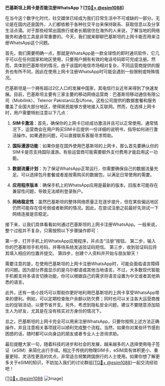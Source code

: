 **巴基斯坦上网卡是否能注册WhatsApp？[[TG💪+ @esim1088](https://t.me/s/esim1088)]**

在当今这个数字化时代，社交媒体已经成为我们日常生活中不可或缺的一部分。无论是在国内还是国外，人们都依赖于各种社交平台来保持联系、获取信息以及分享生活点滴。对于那些经常出国旅行或者长期居住在海外的人来说，了解当地的网络服务和通信工具是非常重要的。今天，我们就来聊聊巴基斯坦的上网卡能否用来注册WhatsApp这个问题。

首先，我们需要明确一点，那就是WhatsApp是一款全球性的即时通讯软件，它几乎可以在任何国家和地区使用，只要用户拥有有效的电话号码即可完成注册。然而，具体到巴基斯坦的情况，由于该国的电信市场相对复杂，不同运营商提供的服务也有所不同，因此在使用上网卡注册WhatsApp时可能会遇到一些限制或特殊情况。

巴基斯坦是一个拥有超过2亿人口的发展中国家，其电信行业近年来得到了快速发展。目前，巴基斯坦主要有三家主要的移动网络运营商：巴基斯坦移动通信有限公司（Mobilink）、Telenor Pakistan以及Ufone。这些公司提供的数据套餐和服务覆盖了全国大部分地区，使得居民能够方便地接入互联网。然而，在选择上网卡时，用户需要特别注意以下几点：

1. **SIM卡激活**：首先，确保你的上网卡已经成功激活并且可以正常使用。通常情况下，运营商会在用户购买SIM卡后提供一份详细的说明书，指导如何进行激活操作。如果遇到问题，可以直接联系客服寻求帮助。

2. **国际漫游功能**：如果你是在国外使用巴基斯坦的上网卡，那么首先要确认你的SIM卡是否支持国际漫游。有些运营商可能需要额外支付费用才能启用这一功能。

3. **数据流量计划**：为了保证WhatsApp正常运行，你需要确保自己的数据流量充足。可以选择包月套餐或者是按需购买的数据包，以满足日常使用的需要。

4. **应用程序版本**：确保手机上的WhatsApp应用是最新的版本。旧版本可能存在兼容性问题，导致无法顺利登录账户。

5. **网络稳定性**：虽然巴基斯坦的整体网络质量正在逐步提升，但在某些偏远地区仍然可能存在信号弱或者断网的情况。因此，在尝试注册之前最好先测试一下网络连接是否稳定。

接下来，让我们具体看看如何通过巴基斯坦的上网卡注册WhatsApp。一般来说，整个过程并不复杂，只需按照以下步骤操作即可：

第一步，打开手机上的WhatsApp应用程序，并点击“注册”按钮。
第二步，输入你的巴基斯坦手机号码，并等待系统发送验证码短信。
第三步，收到验证码后将其填入相应的位置并提交。
第四步，创建个人资料并开始与朋友聊天！

需要注意的是，在使用巴基斯坦的上网卡注册WhatsApp时，可能会面临语言障碍的问题。因为部分界面显示的是乌尔都语或其他当地语言。不过，大多数现代智能手机都支持多语言切换功能，你可以根据自己的需求将语言设置为中文或者其他熟悉的语言。

此外，还有一些小技巧可以帮助你更好地利用巴基斯坦的上网卡享受WhatsApp带来的便利。例如，可以定期检查账户余额以防欠费；同时也可以关注各大运营商推出的促销活动，以便节省开支。另外，考虑到隐私安全问题，建议不要随意添加陌生人为好友，尤其是在没有核实对方身份的情况下。

总之，巴基斯坦的上网卡完全可以用来注册WhatsApp，只要你按照上述方法正确操作，并且注意相关事项就可以顺利完成整个流程。当然，如果你对某些环节感到困惑的话，随时都可以向身边的朋友或者专业人士咨询求助。

最后提醒大家一句，随着科技的进步和社会的发展，越来越多的人选择使用电子签证（eSIM）来简化出行手续。相比于传统的物理SIM卡，eSIM具有体积更小、重量更轻、灵活性更高的优点，非常适合频繁跨国旅行的人士使用。如果你想了解更多关于eSIM的知识，不妨加入我们的讨论群组[[TG💪+ @esim1088](https://t.me/s/esim1088)]一起交流经验吧！

[[TG💪+ @esim1088](https://t.me/s/esim1088) ![Image](https://i.postimg.cc/4NQfJmqS/Snipaste-2025-05-13-00-14-12.png)]
